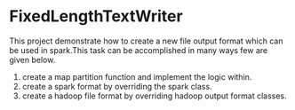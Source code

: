 # FixedLengthTextWriter

This project demonstrate how to create a new file output format which can be used in spark.This task can be 
accomplished in many ways few are given below. 
1. create a map partition function and implement the logic within.
2. create a spark format by overriding the spark class.
3. create a hadoop file format by overriding hadoop output format classes.
